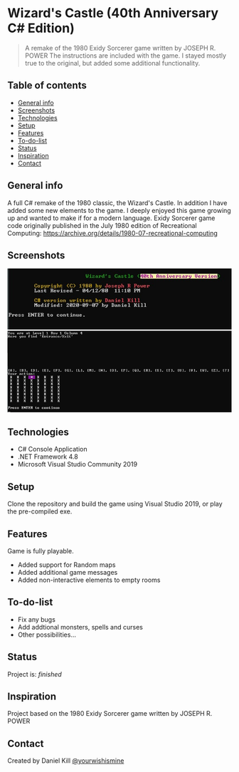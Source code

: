 # Wizard's Castle (40th Anniversary C# Edition)
> A remake of the 1980 Exidy Sorcerer game written by JOSEPH R. POWER
> The instructions are included with the game.
> I stayed mostly true to the original, but added some additional functionality.

## Table of contents
* [General info](#general-info)
* [Screenshots](#screenshots)
* [Technologies](#technologies)
* [Setup](#setup)
* [Features](#features)
* [To-do-list](To-do-list)
* [Status](#status)
* [Inspiration](#inspiration)
* [Contact](#contact)

## General info
A full C# remake of the 1980 classic, the Wizard's Castle.
In addition I have added some new elements to the game.
I deeply enjoyed this game growing up and wanted to make if for a modern language.
Exidy Sorcerer game code originally published in the July 1980 edition of Recreational Computing:
https://archive.org/details/1980-07-recreational-computing

## Screenshots
![ScreenShot1 screenshot](./images/ScreenShot1.jpg)
![ScreenShot2 screenshot](./images/ScreenShot2.jpg)

## Technologies
* C# Console Application
* .NET Framework 4.8
* Microsoft Visual Studio Community 2019

## Setup
Clone the repository and build the game using Visual Studio 2019, or play the pre-compiled exe.

## Features
Game is fully playable.
* Added support for Random maps
* Added additional game messages
* Added non-interactive elements to empty rooms

## To-do-list
* Fix any bugs
* Add addtional monsters, spells and curses
* Other possibilities...

## Status
Project is: _finished_

## Inspiration
Project based on the 1980 Exidy Sorcerer game written by JOSEPH R. POWER

## Contact
Created by Daniel Kill [@yourwishismine](https://twitter.com/yourwishismine)

